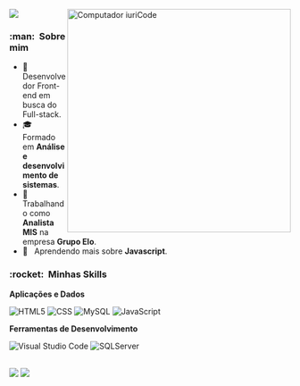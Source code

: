 ![](https://komarev.com/ghpvc/?username=VanessaSwerts&color=006bed)
<img src="https://raw.githubusercontent.com/MicaelliMedeiros/micaellimedeiros/master/image/computer-illustration.png" min-width="400px" max-width="400px" width="400px" align="right" alt="Computador iuriCode">



<h3> :man: &nbsp;Sobre mim </h3>

- 🤔 &nbsp; Desenvolvedor Front-end em busca do Full-stack.
- 🎓 &nbsp; Formado em **Análise e desenvolvimento de sistemas**.
- 💼 &nbsp; Trabalhando como **Analista MIS** na empresa **Grupo Elo**.
- 🌱 &nbsp; Aprendendo mais sobre **Javascript**.

<h3> :rocket: &nbsp;Minhas Skills </h3>

**Aplicações e Dados**

  ![HTML5](https://img.shields.io/badge/-HTML5-333333?style=flat&logo=HTML5)
  ![CSS](https://img.shields.io/badge/-CSS-333333?style=flat&logo=CSS3&logoColor=1572B6)
  ![MySQL](https://img.shields.io/badge/-MySQL-333333?style=flat&logo=mysql)
  ![JavaScript](https://img.shields.io/badge/-JavaScript-333333?style=flat&logo=javascript)

**Ferramentas de Desenvolvimento**

  ![Visual Studio Code](https://img.shields.io/badge/-Visual%20Studio%20Code-333333?style=flat&logo=visual-studio-code&logoColor=007ACC)
  ![SQLServer](https://img.shields.io/badge/-MySQL-333333?style=flat&logo=mysql)

<br/>

  <a href="#" alt="Linkedin">
  <img src="https://img.shields.io/badge/-Linkedin-0e76a8?style=flat-square&logo=Linkedin&logoColor=white&link=https://www.linkedin.com/in/junior-ferreira-1361a7190/" /></a>

  <a href="#" alt="WhatsApp">
  <img src="https://img.shields.io/badge/-WhatsApp-25d366?style=flat-square&labelColor=25d366&logo=whatsapp&logoColor=white&link=https://wa.me/5511969544462"/></a>
  
</a>
</p>  
